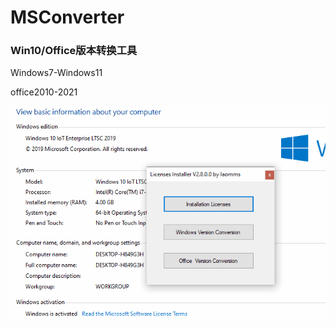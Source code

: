 # MSConverter  

### Win10/Office版本转换工具

Windows7-Windows11    

office2010-2021  

![image](https://github.com/laomms/MSConverter/blob/main/use.gif)


